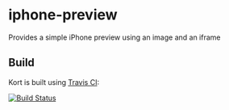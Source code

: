# iphone-preview

Provides a simple iPhone preview using an image and an iframe

## Build

Kort is built using [Travis CI](https://travis-ci.org):

[![Build Status](https://api.travis-ci.org/odi86/iphone-preview.png?branch=master)](http://travis-ci.org/odi86/iphone-preview)

